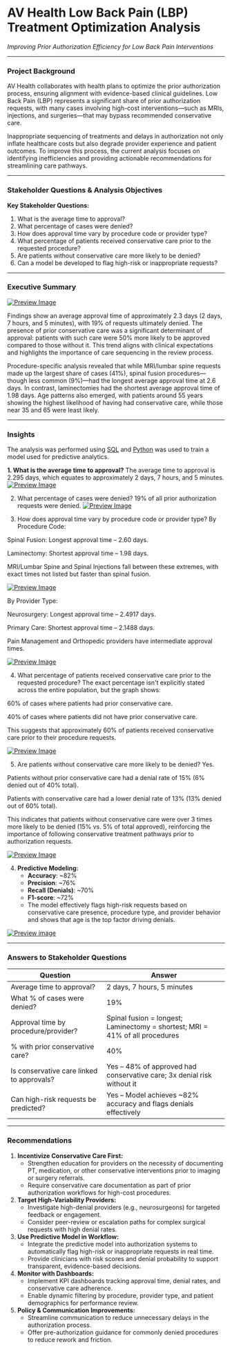 # AV Health Low Back Pain (LBP) Treatment Optimization Analysis

*Improving Prior Authorization Efficiency for Low Back Pain Interventions*

---

### **Project Background**

AV Health collaborates with health plans to optimize the prior authorization process, ensuring alignment with evidence-based clinical guidelines. Low Back Pain (LBP) represents a significant share of prior authorization requests, with many cases involving high-cost interventions—such as MRIs, injections, and surgeries—that may bypass recommended conservative care.

Inappropriate sequencing of treatments and delays in authorization not only inflate healthcare costs but also degrade provider experience and patient outcomes. To improve this process, the current analysis focuses on identifying inefficiencies and providing actionable recommendations for streamlining care pathways.

---

### **Stakeholder Questions & Analysis Objectives**

**Key Stakeholder Questions:**

1. What is the average time to approval?
2. What percentage of cases were denied?
3. How does approval time vary by procedure code or provider type?
4. What percentage of patients received conservative care prior to the requested procedure?
5. Are patients without conservative care more likely to be denied?
6. Can a model be developed to flag high-risk or inappropriate requests?

---

### **Executive Summary**

[![Preview Image](https://github.com/TiffanyNwanne/AV-Health-Low-Back-Pain-LBP-Utilization-Analysis/blob/main/Dashboard.png)](https://github.com/TiffanyNwanne/AV-Health-Low-Back-Pain-LBP-Utilization-Analysis/blob/main/Dashboard.png)

Findings show an average approval time of approximately 2.3 days (2 days, 7 hours, and 5 minutes), with 19% of requests ultimately denied. The presence of prior conservative care was a significant determinant of approval: patients with such care were 50% more likely to be approved compared to those without it. This trend aligns with clinical expectations and highlights the importance of care sequencing in the review process.

Procedure-specific analysis revealed that while MRI/lumbar spine requests made up the largest share of cases (41%), spinal fusion procedures—though less common (9%)—had the longest average approval time at 2.6 days. In contrast, laminectomies had the shortest average approval time of 1.98 days. Age patterns also emerged, with patients around 55 years showing the highest likelihood of having had conservative care, while those near 35 and 65 were least likely.


---

### Insights
The analysis was performed using [SQL](https://github.com/TiffanyNwanne/AV-Health-Low-Back-Pain-LBP-Utilization-Analysis/blob/main/Patient%20Request%20Queries.sql) and [Python](https://github.com/TiffanyNwanne/AV-Health-Low-Back-Pain-LBP-Utilization-Analysis/blob/main/Machine%20Learning.ipynb) was used to train a model used for predictive analytics.


**1. What is the average time to approval?**
The average time to approval is 2.295 days, which equates to approximately 2 days, 7 hours, and 5 minutes.
[![Preview Image](https://github.com/TiffanyNwanne/AV-Health-Low-Back-Pain-LBP-Treatment-Optimization-Analysis/blob/main/images/1.png)](https://github.com/TiffanyNwanne/AV-Health-Low-Back-Pain-LBP-Treatment-Optimization-Analysis/blob/main/images/1.png)


2. What percentage of cases were denied?
19% of all prior authorization requests were denied.
[![Preview Image](https://github.com/TiffanyNwanne/AV-Health-Low-Back-Pain-LBP-Treatment-Optimization-Analysis/blob/main/images/2.png)](https://github.com/TiffanyNwanne/AV-Health-Low-Back-Pain-LBP-Treatment-Optimization-Analysis/blob/main/images/2.png)

3. How does approval time vary by procedure code or provider type?
By Procedure Code:

Spinal Fusion: Longest approval time – 2.60 days.

Laminectomy: Shortest approval time – 1.98 days.

MRI/Lumbar Spine and Spinal Injections fall between these extremes, with exact times not listed but faster than spinal fusion.

[![Preview Image](https://github.com/TiffanyNwanne/AV-Health-Low-Back-Pain-LBP-Treatment-Optimization-Analysis/blob/main/images/3.png)](https://github.com/TiffanyNwanne/AV-Health-Low-Back-Pain-LBP-Treatment-Optimization-Analysis/blob/main/images/3.png)

By Provider Type:

Neurosurgery: Longest approval time – 2.4917 days.

Primary Care: Shortest approval time – 2.1488 days.

Pain Management and Orthopedic providers have intermediate approval times.

[![Preview Image](https://github.com/TiffanyNwanne/AV-Health-Low-Back-Pain-LBP-Treatment-Optimization-Analysis/blob/main/images/3b.png)](https://github.com/TiffanyNwanne/AV-Health-Low-Back-Pain-LBP-Treatment-Optimization-Analysis/blob/main/images/3b.png)

4. What percentage of patients received conservative care prior to the requested procedure?
The exact percentage isn't explicitly stated across the entire population, but the graph shows:

60% of cases where patients had prior conservative care.

40% of cases where patients did not have prior conservative care.

This suggests that approximately 60% of patients received conservative care prior to their procedure requests.

[![Preview Image](https://github.com/TiffanyNwanne/AV-Health-Low-Back-Pain-LBP-Treatment-Optimization-Analysis/blob/main/images/4.png)](https://github.com/TiffanyNwanne/AV-Health-Low-Back-Pain-LBP-Treatment-Optimization-Analysis/blob/main/images/4.png)

5. Are patients without conservative care more likely to be denied?
Yes.

Patients without prior conservative care had a denial rate of 15% (6% denied out of 40% total).

Patients with conservative care had a lower denial rate of 13% (13% denied out of 60% total).

This indicates that patients without conservative care were over 3 times more likely to be denied (15% vs. 5% of total approved), reinforcing the importance of following conservative treatment pathways prior to authorization requests.

[![Preview Image](https://github.com/TiffanyNwanne/AV-Health-Low-Back-Pain-LBP-Treatment-Optimization-Analysis/blob/main/images/5.png)](https://github.com/TiffanyNwanne/AV-Health-Low-Back-Pain-LBP-Treatment-Optimization-Analysis/blob/main/images/5.png)



4. **Predictive Modeling:**
    - **Accuracy**: ~82%
    - **Precision**: ~76%
    - **Recall (Denials)**: ~70%
    - **F1-score**: ~72%
    - The model effectively flags high-risk requests based on conservative care presence, procedure type, and provider behavior and shows that age is the top factor driving denials.
        
[![Preview image](https://github.com/TiffanyNwanne/AV-Health-Low-Back-Pain-LBP-Utilization-Analysis/blob/main/Machine%20Learning.png)](https://github.com/TiffanyNwanne/AV-Health-Low-Back-Pain-LBP-Utilization-Analysis/blob/main/Machine%20Learning.png)
        

---

### **Answers to Stakeholder Questions**

| **Question** | **Answer** |
| --- | --- |
| Average time to approval? | 2 days, 7 hours, 5 minutes |
| What % of cases were denied? | 19% |
| Approval time by procedure/provider? | Spinal fusion = longest; Laminectomy = shortest; MRI = 41% of all procedures |
| % with prior conservative care? | 40% |
| Is conservative care linked to approvals? | Yes – 48% of approved had conservative care; 3x denial risk without it |
| Can high-risk requests be predicted? | Yes – Model achieves ~82% accuracy and flags denials effectively |

---

### **Recommendations**

1. **Incentivize Conservative Care First:**
    - Strengthen education for providers on the necessity of documenting PT, medication, or other conservative interventions prior to imaging or surgery referrals.
    - Require conservative care documentation as part of prior authorization workflows for high-cost procedures.
2. **Target High-Variability Providers:**
    - Investigate high-denial providers (e.g., neurosurgeons) for targeted feedback or engagement.
    - Consider peer-review or escalation paths for complex surgical requests with high denial rates.
3. **Use Predictive Model in Workflow:**
    - Integrate the predictive model into authorization systems to automatically flag high-risk or inappropriate requests in real time.
    - Provide clinicians with risk scores and denial probability to support transparent, evidence-based decisions.
4. **Monitor with Dashboards:**
    - Implement KPI dashboards tracking approval time, denial rates, and conservative care adherence.
    - Enable dynamic filtering by procedure, provider type, and patient demographics for performance review.
5. **Policy & Communication Improvements:**
    - Streamline communication to reduce unnecessary delays in the authorization process.
    - Offer pre-authorization guidance for commonly denied procedures to reduce rework and friction.
